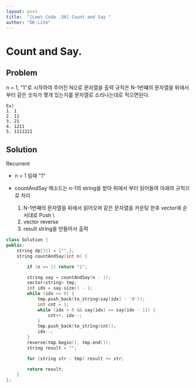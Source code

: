 ```yaml
---
layout: post
title:  "[Leet Code .38] Count and Say "
author: "DK-Lite"
---
```


# Count and Say.

## Problem
n = 1, "1"로 시작하여 주어진 N으로 문자열을 출력 
규칙은 N-1번쨰의 문자열을 뒤에서 부터 같은 숫자가 몇개 있는지를 
문자열로 소리나는대로 적으면된다.

    Ex)
    1. 1
    2. 11
    3. 21
    4. 1211
    5. 1111221


## Solution
Recurrent
- n = 1 일때 "1"
- countAndSay 메소드는 n-1의 string을 받아 뒤에서 부터 읽어들여 아래의 규칙으로 처리 

    1. N-1번째의 문자열을 뒤에서 읽어오며 같은 문자열을 카운팅 한후 vector에 순서대로 Push \
    2. vector reverse 
    3. result string을 만들어서 출력

```cpp
class Solution {
public:
    string dp[31] = {"",};
    string countAndSay(int n) {

        if (n == 1) return "1";

        string say = countAndSay(n - 1);
        vector<string> tmp;
        int idx = say.size() - 1;
        while (idx >= 0) {
            tmp.push_back(to_string(say[idx] - '0'));
            int cnt = 1;
            while (idx > 0 && say[idx] == say[idx - 1]) {
                cnt++, idx--;
            }
            tmp.push_back(to_string(cnt));
            idx--;
        }
        reverse(tmp.begin(), tmp.end());
        string result = "";

        for (string str : tmp) result += str;

        return result;
    }
};
```
